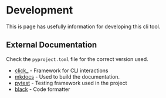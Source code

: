 # Development

This is page has usefully information for developing this cli tool.

## External Documentation
Check the `pyproject.toml` file for the correct version used.

* [click_](https://click.palletsprojects.com/en/8.1.x/) - Framework for CLI interactions
* [mkdocs](https://www.mkdocs.org/) - Used to build the documentation.
* [pytest](https://docs.pytest.org/en/7.1.x/) - Testing framework used in the project
* [black](https://github.com/psf/black) - Code formatter